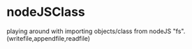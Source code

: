 # nodeJSClass
playing around with importing objects/class from nodeJS "fs". (writefile,appendfile,readfile)
